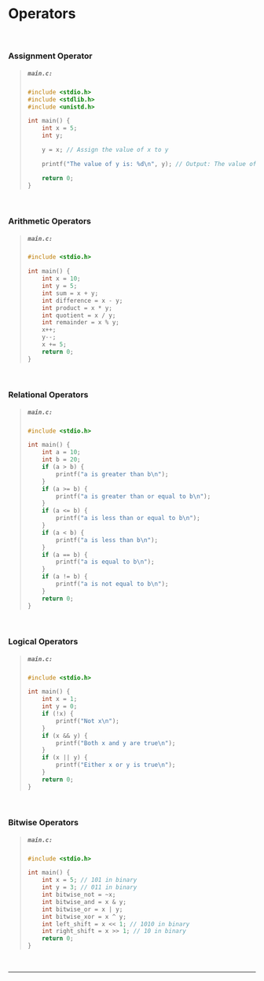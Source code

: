 # Operators

<br>

### Assignment Operator

<blockquote>

<h5 a><strong><code>main.c:</code></strong></h5>

```c
#include <stdio.h>
#include <stdlib.h>
#include <unistd.h>

int main() {
    int x = 5;
    int y;

    y = x; // Assign the value of x to y

    printf("The value of y is: %d\n", y); // Output: The value of y is: 5

    return 0;
}

```

</blockquote>
  
<br>

### Arithmetic Operators

<blockquote>

<h5 a><strong><code>main.c:</code></strong></h5>

```c
#include <stdio.h>

int main() {
    int x = 10;
    int y = 5;
    int sum = x + y;
    int difference = x - y;
    int product = x * y;
    int quotient = x / y;
    int remainder = x % y;
    x++;
    y--;
    x += 5;
    return 0;
}

```

</blockquote>
  
<br>

### Relational Operators

<blockquote>

<h5 a><strong><code>main.c:</code></strong></h5>

```c
#include <stdio.h>

int main() {
    int a = 10;
    int b = 20;
    if (a > b) {
        printf("a is greater than b\n");
    }
    if (a >= b) {
        printf("a is greater than or equal to b\n");
    }
    if (a <= b) {
        printf("a is less than or equal to b\n");
    }
    if (a < b) {
        printf("a is less than b\n");
    }
    if (a == b) {
        printf("a is equal to b\n");
    }
    if (a != b) {
        printf("a is not equal to b\n");
    }
    return 0;
}

```

</blockquote>
  
<br>

### Logical Operators

<blockquote>

<h5 a><strong><code>main.c:</code></strong></h5>

```c
#include <stdio.h>

int main() {
    int x = 1;
    int y = 0;
    if (!x) {
        printf("Not x\n");
    }
    if (x && y) {
        printf("Both x and y are true\n");
    }
    if (x || y) {
        printf("Either x or y is true\n");
    }
    return 0;
}

```

</blockquote>
  
<br>

### Bitwise Operators

<blockquote>

<h5 a><strong><code>main.c:</code></strong></h5>

```c
#include <stdio.h>

int main() {
    int x = 5; // 101 in binary
    int y = 3; // 011 in binary
    int bitwise_not = ~x;
    int bitwise_and = x & y;
    int bitwise_or = x | y;
    int bitwise_xor = x ^ y;
    int left_shift = x << 1; // 1010 in binary
    int right_shift = x >> 1; // 10 in binary
    return 0;
}

```

</blockquote>
  
<br>

---
